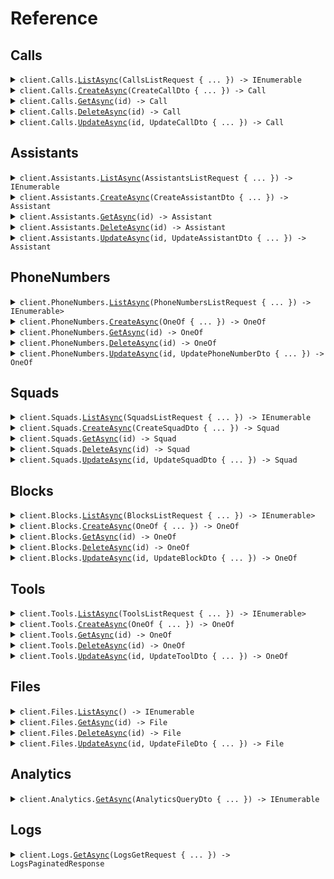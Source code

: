 # Reference
## Calls
<details><summary><code>client.Calls.<a href="/src/Vapi.Net/Calls/CallsClient.cs">ListAsync</a>(CallsListRequest { ... }) -> IEnumerable<Call></code></summary>
<dl>
<dd>

#### 🔌 Usage

<dl>
<dd>

<dl>
<dd>

```csharp
await client.Calls.ListAsync(new CallsListRequest());
```
</dd>
</dl>
</dd>
</dl>

#### ⚙️ Parameters

<dl>
<dd>

<dl>
<dd>

**request:** `CallsListRequest` 
    
</dd>
</dl>
</dd>
</dl>


</dd>
</dl>
</details>

<details><summary><code>client.Calls.<a href="/src/Vapi.Net/Calls/CallsClient.cs">CreateAsync</a>(CreateCallDto { ... }) -> Call</code></summary>
<dl>
<dd>

#### 🔌 Usage

<dl>
<dd>

<dl>
<dd>

```csharp
await client.Calls.CreateAsync(new CreateCallDto());
```
</dd>
</dl>
</dd>
</dl>

#### ⚙️ Parameters

<dl>
<dd>

<dl>
<dd>

**request:** `CreateCallDto` 
    
</dd>
</dl>
</dd>
</dl>


</dd>
</dl>
</details>

<details><summary><code>client.Calls.<a href="/src/Vapi.Net/Calls/CallsClient.cs">GetAsync</a>(id) -> Call</code></summary>
<dl>
<dd>

#### 🔌 Usage

<dl>
<dd>

<dl>
<dd>

```csharp
await client.Calls.GetAsync("id");
```
</dd>
</dl>
</dd>
</dl>

#### ⚙️ Parameters

<dl>
<dd>

<dl>
<dd>

**id:** `string` 
    
</dd>
</dl>
</dd>
</dl>


</dd>
</dl>
</details>

<details><summary><code>client.Calls.<a href="/src/Vapi.Net/Calls/CallsClient.cs">DeleteAsync</a>(id) -> Call</code></summary>
<dl>
<dd>

#### 🔌 Usage

<dl>
<dd>

<dl>
<dd>

```csharp
await client.Calls.DeleteAsync("id");
```
</dd>
</dl>
</dd>
</dl>

#### ⚙️ Parameters

<dl>
<dd>

<dl>
<dd>

**id:** `string` 
    
</dd>
</dl>
</dd>
</dl>


</dd>
</dl>
</details>

<details><summary><code>client.Calls.<a href="/src/Vapi.Net/Calls/CallsClient.cs">UpdateAsync</a>(id, UpdateCallDto { ... }) -> Call</code></summary>
<dl>
<dd>

#### 🔌 Usage

<dl>
<dd>

<dl>
<dd>

```csharp
await client.Calls.UpdateAsync("id", new UpdateCallDto());
```
</dd>
</dl>
</dd>
</dl>

#### ⚙️ Parameters

<dl>
<dd>

<dl>
<dd>

**id:** `string` 
    
</dd>
</dl>

<dl>
<dd>

**request:** `UpdateCallDto` 
    
</dd>
</dl>
</dd>
</dl>


</dd>
</dl>
</details>

## Assistants
<details><summary><code>client.Assistants.<a href="/src/Vapi.Net/Assistants/AssistantsClient.cs">ListAsync</a>(AssistantsListRequest { ... }) -> IEnumerable<Assistant></code></summary>
<dl>
<dd>

#### 🔌 Usage

<dl>
<dd>

<dl>
<dd>

```csharp
await client.Assistants.ListAsync(new AssistantsListRequest());
```
</dd>
</dl>
</dd>
</dl>

#### ⚙️ Parameters

<dl>
<dd>

<dl>
<dd>

**request:** `AssistantsListRequest` 
    
</dd>
</dl>
</dd>
</dl>


</dd>
</dl>
</details>

<details><summary><code>client.Assistants.<a href="/src/Vapi.Net/Assistants/AssistantsClient.cs">CreateAsync</a>(CreateAssistantDto { ... }) -> Assistant</code></summary>
<dl>
<dd>

#### 🔌 Usage

<dl>
<dd>

<dl>
<dd>

```csharp
await client.Assistants.CreateAsync(new CreateAssistantDto());
```
</dd>
</dl>
</dd>
</dl>

#### ⚙️ Parameters

<dl>
<dd>

<dl>
<dd>

**request:** `CreateAssistantDto` 
    
</dd>
</dl>
</dd>
</dl>


</dd>
</dl>
</details>

<details><summary><code>client.Assistants.<a href="/src/Vapi.Net/Assistants/AssistantsClient.cs">GetAsync</a>(id) -> Assistant</code></summary>
<dl>
<dd>

#### 🔌 Usage

<dl>
<dd>

<dl>
<dd>

```csharp
await client.Assistants.GetAsync("id");
```
</dd>
</dl>
</dd>
</dl>

#### ⚙️ Parameters

<dl>
<dd>

<dl>
<dd>

**id:** `string` 
    
</dd>
</dl>
</dd>
</dl>


</dd>
</dl>
</details>

<details><summary><code>client.Assistants.<a href="/src/Vapi.Net/Assistants/AssistantsClient.cs">DeleteAsync</a>(id) -> Assistant</code></summary>
<dl>
<dd>

#### 🔌 Usage

<dl>
<dd>

<dl>
<dd>

```csharp
await client.Assistants.DeleteAsync("id");
```
</dd>
</dl>
</dd>
</dl>

#### ⚙️ Parameters

<dl>
<dd>

<dl>
<dd>

**id:** `string` 
    
</dd>
</dl>
</dd>
</dl>


</dd>
</dl>
</details>

<details><summary><code>client.Assistants.<a href="/src/Vapi.Net/Assistants/AssistantsClient.cs">UpdateAsync</a>(id, UpdateAssistantDto { ... }) -> Assistant</code></summary>
<dl>
<dd>

#### 🔌 Usage

<dl>
<dd>

<dl>
<dd>

```csharp
await client.Assistants.UpdateAsync("id", new UpdateAssistantDto());
```
</dd>
</dl>
</dd>
</dl>

#### ⚙️ Parameters

<dl>
<dd>

<dl>
<dd>

**id:** `string` 
    
</dd>
</dl>

<dl>
<dd>

**request:** `UpdateAssistantDto` 
    
</dd>
</dl>
</dd>
</dl>


</dd>
</dl>
</details>

## PhoneNumbers
<details><summary><code>client.PhoneNumbers.<a href="/src/Vapi.Net/PhoneNumbers/PhoneNumbersClient.cs">ListAsync</a>(PhoneNumbersListRequest { ... }) -> IEnumerable<OneOf<ByoPhoneNumber, TwilioPhoneNumber, VonagePhoneNumber, VapiPhoneNumber>></code></summary>
<dl>
<dd>

#### 🔌 Usage

<dl>
<dd>

<dl>
<dd>

```csharp
await client.PhoneNumbers.ListAsync(new PhoneNumbersListRequest());
```
</dd>
</dl>
</dd>
</dl>

#### ⚙️ Parameters

<dl>
<dd>

<dl>
<dd>

**request:** `PhoneNumbersListRequest` 
    
</dd>
</dl>
</dd>
</dl>


</dd>
</dl>
</details>

<details><summary><code>client.PhoneNumbers.<a href="/src/Vapi.Net/PhoneNumbers/PhoneNumbersClient.cs">CreateAsync</a>(OneOf<CreateByoPhoneNumberDto, CreateTwilioPhoneNumberDto, CreateVonagePhoneNumberDto, CreateVapiPhoneNumberDto> { ... }) -> OneOf<ByoPhoneNumber, TwilioPhoneNumber, VonagePhoneNumber, VapiPhoneNumber></code></summary>
<dl>
<dd>

#### 🔌 Usage

<dl>
<dd>

<dl>
<dd>

```csharp
await client.PhoneNumbers.CreateAsync(
    new CreateByoPhoneNumberDto { Provider = "byo-phone-number", CredentialId = "credentialId" }
);
```
</dd>
</dl>
</dd>
</dl>

#### ⚙️ Parameters

<dl>
<dd>

<dl>
<dd>

**request:** `OneOf<CreateByoPhoneNumberDto, CreateTwilioPhoneNumberDto, CreateVonagePhoneNumberDto, CreateVapiPhoneNumberDto>` 
    
</dd>
</dl>
</dd>
</dl>


</dd>
</dl>
</details>

<details><summary><code>client.PhoneNumbers.<a href="/src/Vapi.Net/PhoneNumbers/PhoneNumbersClient.cs">GetAsync</a>(id) -> OneOf<ByoPhoneNumber, TwilioPhoneNumber, VonagePhoneNumber, VapiPhoneNumber></code></summary>
<dl>
<dd>

#### 🔌 Usage

<dl>
<dd>

<dl>
<dd>

```csharp
await client.PhoneNumbers.GetAsync("id");
```
</dd>
</dl>
</dd>
</dl>

#### ⚙️ Parameters

<dl>
<dd>

<dl>
<dd>

**id:** `string` 
    
</dd>
</dl>
</dd>
</dl>


</dd>
</dl>
</details>

<details><summary><code>client.PhoneNumbers.<a href="/src/Vapi.Net/PhoneNumbers/PhoneNumbersClient.cs">DeleteAsync</a>(id) -> OneOf<ByoPhoneNumber, TwilioPhoneNumber, VonagePhoneNumber, VapiPhoneNumber></code></summary>
<dl>
<dd>

#### 🔌 Usage

<dl>
<dd>

<dl>
<dd>

```csharp
await client.PhoneNumbers.DeleteAsync("id");
```
</dd>
</dl>
</dd>
</dl>

#### ⚙️ Parameters

<dl>
<dd>

<dl>
<dd>

**id:** `string` 
    
</dd>
</dl>
</dd>
</dl>


</dd>
</dl>
</details>

<details><summary><code>client.PhoneNumbers.<a href="/src/Vapi.Net/PhoneNumbers/PhoneNumbersClient.cs">UpdateAsync</a>(id, UpdatePhoneNumberDto { ... }) -> OneOf<ByoPhoneNumber, TwilioPhoneNumber, VonagePhoneNumber, VapiPhoneNumber></code></summary>
<dl>
<dd>

#### 🔌 Usage

<dl>
<dd>

<dl>
<dd>

```csharp
await client.PhoneNumbers.UpdateAsync("id", new UpdatePhoneNumberDto());
```
</dd>
</dl>
</dd>
</dl>

#### ⚙️ Parameters

<dl>
<dd>

<dl>
<dd>

**id:** `string` 
    
</dd>
</dl>

<dl>
<dd>

**request:** `UpdatePhoneNumberDto` 
    
</dd>
</dl>
</dd>
</dl>


</dd>
</dl>
</details>

## Squads
<details><summary><code>client.Squads.<a href="/src/Vapi.Net/Squads/SquadsClient.cs">ListAsync</a>(SquadsListRequest { ... }) -> IEnumerable<Squad></code></summary>
<dl>
<dd>

#### 🔌 Usage

<dl>
<dd>

<dl>
<dd>

```csharp
await client.Squads.ListAsync(new SquadsListRequest());
```
</dd>
</dl>
</dd>
</dl>

#### ⚙️ Parameters

<dl>
<dd>

<dl>
<dd>

**request:** `SquadsListRequest` 
    
</dd>
</dl>
</dd>
</dl>


</dd>
</dl>
</details>

<details><summary><code>client.Squads.<a href="/src/Vapi.Net/Squads/SquadsClient.cs">CreateAsync</a>(CreateSquadDto { ... }) -> Squad</code></summary>
<dl>
<dd>

#### 🔌 Usage

<dl>
<dd>

<dl>
<dd>

```csharp
await client.Squads.CreateAsync(
    new CreateSquadDto { Members = new List<SquadMemberDto>() { new SquadMemberDto() } }
);
```
</dd>
</dl>
</dd>
</dl>

#### ⚙️ Parameters

<dl>
<dd>

<dl>
<dd>

**request:** `CreateSquadDto` 
    
</dd>
</dl>
</dd>
</dl>


</dd>
</dl>
</details>

<details><summary><code>client.Squads.<a href="/src/Vapi.Net/Squads/SquadsClient.cs">GetAsync</a>(id) -> Squad</code></summary>
<dl>
<dd>

#### 🔌 Usage

<dl>
<dd>

<dl>
<dd>

```csharp
await client.Squads.GetAsync("id");
```
</dd>
</dl>
</dd>
</dl>

#### ⚙️ Parameters

<dl>
<dd>

<dl>
<dd>

**id:** `string` 
    
</dd>
</dl>
</dd>
</dl>


</dd>
</dl>
</details>

<details><summary><code>client.Squads.<a href="/src/Vapi.Net/Squads/SquadsClient.cs">DeleteAsync</a>(id) -> Squad</code></summary>
<dl>
<dd>

#### 🔌 Usage

<dl>
<dd>

<dl>
<dd>

```csharp
await client.Squads.DeleteAsync("id");
```
</dd>
</dl>
</dd>
</dl>

#### ⚙️ Parameters

<dl>
<dd>

<dl>
<dd>

**id:** `string` 
    
</dd>
</dl>
</dd>
</dl>


</dd>
</dl>
</details>

<details><summary><code>client.Squads.<a href="/src/Vapi.Net/Squads/SquadsClient.cs">UpdateAsync</a>(id, UpdateSquadDto { ... }) -> Squad</code></summary>
<dl>
<dd>

#### 🔌 Usage

<dl>
<dd>

<dl>
<dd>

```csharp
await client.Squads.UpdateAsync(
    "id",
    new UpdateSquadDto { Members = new List<SquadMemberDto>() { new SquadMemberDto() } }
);
```
</dd>
</dl>
</dd>
</dl>

#### ⚙️ Parameters

<dl>
<dd>

<dl>
<dd>

**id:** `string` 
    
</dd>
</dl>

<dl>
<dd>

**request:** `UpdateSquadDto` 
    
</dd>
</dl>
</dd>
</dl>


</dd>
</dl>
</details>

## Blocks
<details><summary><code>client.Blocks.<a href="/src/Vapi.Net/Blocks/BlocksClient.cs">ListAsync</a>(BlocksListRequest { ... }) -> IEnumerable<OneOf<ConversationBlock, ToolCallBlock, WorkflowBlock>></code></summary>
<dl>
<dd>

#### 🔌 Usage

<dl>
<dd>

<dl>
<dd>

```csharp
await client.Blocks.ListAsync(new BlocksListRequest());
```
</dd>
</dl>
</dd>
</dl>

#### ⚙️ Parameters

<dl>
<dd>

<dl>
<dd>

**request:** `BlocksListRequest` 
    
</dd>
</dl>
</dd>
</dl>


</dd>
</dl>
</details>

<details><summary><code>client.Blocks.<a href="/src/Vapi.Net/Blocks/BlocksClient.cs">CreateAsync</a>(OneOf<CreateConversationBlockDto, CreateToolCallBlockDto, CreateWorkflowBlockDto> { ... }) -> OneOf<ConversationBlock, ToolCallBlock, WorkflowBlock></code></summary>
<dl>
<dd>

#### 🔌 Usage

<dl>
<dd>

<dl>
<dd>

```csharp
await client.Blocks.CreateAsync(
    new CreateConversationBlockDto { Type = "conversation", Instruction = "instruction" }
);
```
</dd>
</dl>
</dd>
</dl>

#### ⚙️ Parameters

<dl>
<dd>

<dl>
<dd>

**request:** `OneOf<CreateConversationBlockDto, CreateToolCallBlockDto, CreateWorkflowBlockDto>` 
    
</dd>
</dl>
</dd>
</dl>


</dd>
</dl>
</details>

<details><summary><code>client.Blocks.<a href="/src/Vapi.Net/Blocks/BlocksClient.cs">GetAsync</a>(id) -> OneOf<ConversationBlock, ToolCallBlock, WorkflowBlock></code></summary>
<dl>
<dd>

#### 🔌 Usage

<dl>
<dd>

<dl>
<dd>

```csharp
await client.Blocks.GetAsync("id");
```
</dd>
</dl>
</dd>
</dl>

#### ⚙️ Parameters

<dl>
<dd>

<dl>
<dd>

**id:** `string` 
    
</dd>
</dl>
</dd>
</dl>


</dd>
</dl>
</details>

<details><summary><code>client.Blocks.<a href="/src/Vapi.Net/Blocks/BlocksClient.cs">DeleteAsync</a>(id) -> OneOf<ConversationBlock, ToolCallBlock, WorkflowBlock></code></summary>
<dl>
<dd>

#### 🔌 Usage

<dl>
<dd>

<dl>
<dd>

```csharp
await client.Blocks.DeleteAsync("id");
```
</dd>
</dl>
</dd>
</dl>

#### ⚙️ Parameters

<dl>
<dd>

<dl>
<dd>

**id:** `string` 
    
</dd>
</dl>
</dd>
</dl>


</dd>
</dl>
</details>

<details><summary><code>client.Blocks.<a href="/src/Vapi.Net/Blocks/BlocksClient.cs">UpdateAsync</a>(id, UpdateBlockDto { ... }) -> OneOf<ConversationBlock, ToolCallBlock, WorkflowBlock></code></summary>
<dl>
<dd>

#### 🔌 Usage

<dl>
<dd>

<dl>
<dd>

```csharp
await client.Blocks.UpdateAsync("id", new UpdateBlockDto());
```
</dd>
</dl>
</dd>
</dl>

#### ⚙️ Parameters

<dl>
<dd>

<dl>
<dd>

**id:** `string` 
    
</dd>
</dl>

<dl>
<dd>

**request:** `UpdateBlockDto` 
    
</dd>
</dl>
</dd>
</dl>


</dd>
</dl>
</details>

## Tools
<details><summary><code>client.Tools.<a href="/src/Vapi.Net/Tools/ToolsClient.cs">ListAsync</a>(ToolsListRequest { ... }) -> IEnumerable<OneOf<DtmfTool, EndCallTool, FunctionTool, GhlTool, MakeTool, TransferCallTool, OutputTool>></code></summary>
<dl>
<dd>

#### 🔌 Usage

<dl>
<dd>

<dl>
<dd>

```csharp
await client.Tools.ListAsync(new ToolsListRequest());
```
</dd>
</dl>
</dd>
</dl>

#### ⚙️ Parameters

<dl>
<dd>

<dl>
<dd>

**request:** `ToolsListRequest` 
    
</dd>
</dl>
</dd>
</dl>


</dd>
</dl>
</details>

<details><summary><code>client.Tools.<a href="/src/Vapi.Net/Tools/ToolsClient.cs">CreateAsync</a>(OneOf<CreateDtmfToolDto, CreateEndCallToolDto, CreateFunctionToolDto, CreateGhlToolDto, CreateMakeToolDto, CreateTransferCallToolDto, CreateOutputToolDto> { ... }) -> OneOf<DtmfTool, EndCallTool, FunctionTool, GhlTool, MakeTool, TransferCallTool, OutputTool></code></summary>
<dl>
<dd>

#### 🔌 Usage

<dl>
<dd>

<dl>
<dd>

```csharp
await client.Tools.CreateAsync(new CreateDtmfToolDto { Type = "dtmf" });
```
</dd>
</dl>
</dd>
</dl>

#### ⚙️ Parameters

<dl>
<dd>

<dl>
<dd>

**request:** `OneOf<CreateDtmfToolDto, CreateEndCallToolDto, CreateFunctionToolDto, CreateGhlToolDto, CreateMakeToolDto, CreateTransferCallToolDto, CreateOutputToolDto>` 
    
</dd>
</dl>
</dd>
</dl>


</dd>
</dl>
</details>

<details><summary><code>client.Tools.<a href="/src/Vapi.Net/Tools/ToolsClient.cs">GetAsync</a>(id) -> OneOf<DtmfTool, EndCallTool, FunctionTool, GhlTool, MakeTool, TransferCallTool, OutputTool></code></summary>
<dl>
<dd>

#### 🔌 Usage

<dl>
<dd>

<dl>
<dd>

```csharp
await client.Tools.GetAsync("id");
```
</dd>
</dl>
</dd>
</dl>

#### ⚙️ Parameters

<dl>
<dd>

<dl>
<dd>

**id:** `string` 
    
</dd>
</dl>
</dd>
</dl>


</dd>
</dl>
</details>

<details><summary><code>client.Tools.<a href="/src/Vapi.Net/Tools/ToolsClient.cs">DeleteAsync</a>(id) -> OneOf<DtmfTool, EndCallTool, FunctionTool, GhlTool, MakeTool, TransferCallTool, OutputTool></code></summary>
<dl>
<dd>

#### 🔌 Usage

<dl>
<dd>

<dl>
<dd>

```csharp
await client.Tools.DeleteAsync("id");
```
</dd>
</dl>
</dd>
</dl>

#### ⚙️ Parameters

<dl>
<dd>

<dl>
<dd>

**id:** `string` 
    
</dd>
</dl>
</dd>
</dl>


</dd>
</dl>
</details>

<details><summary><code>client.Tools.<a href="/src/Vapi.Net/Tools/ToolsClient.cs">UpdateAsync</a>(id, UpdateToolDto { ... }) -> OneOf<DtmfTool, EndCallTool, FunctionTool, GhlTool, MakeTool, TransferCallTool, OutputTool></code></summary>
<dl>
<dd>

#### 🔌 Usage

<dl>
<dd>

<dl>
<dd>

```csharp
await client.Tools.UpdateAsync("id", new UpdateToolDto());
```
</dd>
</dl>
</dd>
</dl>

#### ⚙️ Parameters

<dl>
<dd>

<dl>
<dd>

**id:** `string` 
    
</dd>
</dl>

<dl>
<dd>

**request:** `UpdateToolDto` 
    
</dd>
</dl>
</dd>
</dl>


</dd>
</dl>
</details>

## Files
<details><summary><code>client.Files.<a href="/src/Vapi.Net/Files/FilesClient.cs">ListAsync</a>() -> IEnumerable<File></code></summary>
<dl>
<dd>

#### 🔌 Usage

<dl>
<dd>

<dl>
<dd>

```csharp
await client.Files.ListAsync();
```
</dd>
</dl>
</dd>
</dl>


</dd>
</dl>
</details>

<details><summary><code>client.Files.<a href="/src/Vapi.Net/Files/FilesClient.cs">GetAsync</a>(id) -> File</code></summary>
<dl>
<dd>

#### 🔌 Usage

<dl>
<dd>

<dl>
<dd>

```csharp
await client.Files.GetAsync("id");
```
</dd>
</dl>
</dd>
</dl>

#### ⚙️ Parameters

<dl>
<dd>

<dl>
<dd>

**id:** `string` 
    
</dd>
</dl>
</dd>
</dl>


</dd>
</dl>
</details>

<details><summary><code>client.Files.<a href="/src/Vapi.Net/Files/FilesClient.cs">DeleteAsync</a>(id) -> File</code></summary>
<dl>
<dd>

#### 🔌 Usage

<dl>
<dd>

<dl>
<dd>

```csharp
await client.Files.DeleteAsync("id");
```
</dd>
</dl>
</dd>
</dl>

#### ⚙️ Parameters

<dl>
<dd>

<dl>
<dd>

**id:** `string` 
    
</dd>
</dl>
</dd>
</dl>


</dd>
</dl>
</details>

<details><summary><code>client.Files.<a href="/src/Vapi.Net/Files/FilesClient.cs">UpdateAsync</a>(id, UpdateFileDto { ... }) -> File</code></summary>
<dl>
<dd>

#### 🔌 Usage

<dl>
<dd>

<dl>
<dd>

```csharp
await client.Files.UpdateAsync("id", new UpdateFileDto());
```
</dd>
</dl>
</dd>
</dl>

#### ⚙️ Parameters

<dl>
<dd>

<dl>
<dd>

**id:** `string` 
    
</dd>
</dl>

<dl>
<dd>

**request:** `UpdateFileDto` 
    
</dd>
</dl>
</dd>
</dl>


</dd>
</dl>
</details>

## Analytics
<details><summary><code>client.Analytics.<a href="/src/Vapi.Net/Analytics/AnalyticsClient.cs">GetAsync</a>(AnalyticsQueryDto { ... }) -> IEnumerable<AnalyticsQueryResult></code></summary>
<dl>
<dd>

#### 🔌 Usage

<dl>
<dd>

<dl>
<dd>

```csharp
await client.Analytics.GetAsync(
    new AnalyticsQueryDto
    {
        Queries = new List<AnalyticsQuery>()
        {
            new AnalyticsQuery
            {
                Table = "call",
                Name = "name",
                Operations = new List<AnalyticsOperation>()
                {
                    new AnalyticsOperation
                    {
                        Operation = AnalyticsOperationOperation.Sum,
                        Column = AnalyticsOperationColumn.Id,
                    },
                },
            },
        },
    }
);
```
</dd>
</dl>
</dd>
</dl>

#### ⚙️ Parameters

<dl>
<dd>

<dl>
<dd>

**request:** `AnalyticsQueryDto` 
    
</dd>
</dl>
</dd>
</dl>


</dd>
</dl>
</details>

## Logs
<details><summary><code>client.Logs.<a href="/src/Vapi.Net/Logs/LogsClient.cs">GetAsync</a>(LogsGetRequest { ... }) -> LogsPaginatedResponse</code></summary>
<dl>
<dd>

#### 🔌 Usage

<dl>
<dd>

<dl>
<dd>

```csharp
await client.Logs.GetAsync(new LogsGetRequest());
```
</dd>
</dl>
</dd>
</dl>

#### ⚙️ Parameters

<dl>
<dd>

<dl>
<dd>

**request:** `LogsGetRequest` 
    
</dd>
</dl>
</dd>
</dl>


</dd>
</dl>
</details>
